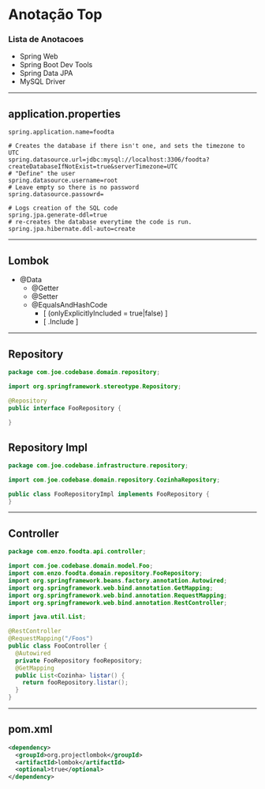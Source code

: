 # Anotação Top

### Lista de Anotacoes
- Spring Web
- Spring Boot Dev Tools
- Spring Data JPA
- MySQL Driver

___

## application.properties
```properties
spring.application.name=foodta

# Creates the database if there isn't one, and sets the timezone to UTC
spring.datasource.url=jdbc:mysql://localhost:3306/foodta?createDatabaseIfNotExist=true&serverTimezone=UTC
# "Define" the user
spring.datasource.username=root
# Leave empty so there is no password
spring.datasource.passowrd=

# Logs creation of the SQL code
spring.jpa.generate-ddl=true
# re-creates the database everytime the code is run.
spring.jpa.hibernate.ddl-auto=create
```

___

## Lombok

- @Data
  - @Getter
  - @Setter
  - @EqualsAndHashCode
    - [ (onlyExplicitlyIncluded = true|false) ]
    - [ .Include ]

___

## Repository
```java
package com.joe.codebase.domain.repository;

import org.springframework.stereotype.Repository;

@Repository
public interface FooRepository {
  
}
```

## Repository Impl
```java
package com.joe.codebase.infrastructure.repository;

import com.joe.codebase.domain.repository.CozinhaRepository;

public class FooRepositoryImpl implements FooRepository {
}
```

___

## Controller

```java
package com.enzo.foodta.api.controller;

import com.joe.codebase.domain.model.Foo;
import com.enzo.foodta.domain.repository.FooRepository;
import org.springframework.beans.factory.annotation.Autowired;
import org.springframework.web.bind.annotation.GetMapping;
import org.springframework.web.bind.annotation.RequestMapping;
import org.springframework.web.bind.annotation.RestController;

import java.util.List;

@RestController
@RequestMapping("/Foos")
public class FooController {
  @Autowired
  private FooRepository fooRepository;
  @GetMapping
  public List<Cozinha> listar() {
    return fooRepository.listar();
  }
}
```

___

## pom.xml
```xml
<dependency>
  <groupId>org.projectlombok</groupId>
  <artifactId>lombok</artifactId>
  <optional>true</optional>
</dependency>

```